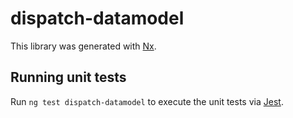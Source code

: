 # dispatch-datamodel

This library was generated with [Nx](https://nx.dev).

## Running unit tests

Run `ng test dispatch-datamodel` to execute the unit tests via [Jest](https://jestjs.io).
